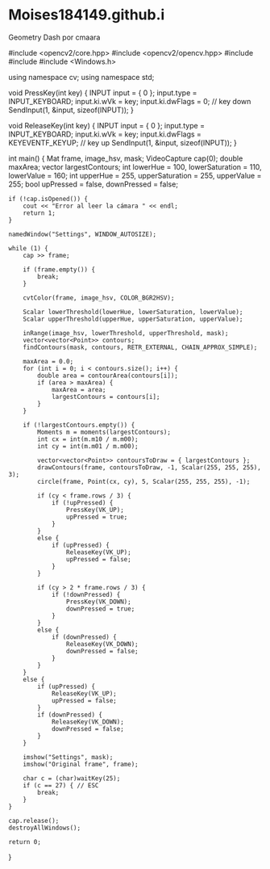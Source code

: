 # Moises184149.github.i
Geometry Dash por cmaara

#include <opencv2/core.hpp>
#include <opencv2/opencv.hpp>
#include <iostream>
#include <vector>
#include <Windows.h>

using namespace cv;
using namespace std;

void PressKey(int key) {
    INPUT input = { 0 };
    input.type = INPUT_KEYBOARD;
    input.ki.wVk = key;
    input.ki.dwFlags = 0; // key down
    SendInput(1, &input, sizeof(INPUT));
}

void ReleaseKey(int key) {
    INPUT input = { 0 };
    input.type = INPUT_KEYBOARD;
    input.ki.wVk = key;
    input.ki.dwFlags = KEYEVENTF_KEYUP; // key up
    SendInput(1, &input, sizeof(INPUT));
}

int main() {
    Mat frame, image_hsv, mask;
    VideoCapture cap(0);
    double maxArea;
    vector<Point> largestContours;
    int lowerHue = 100, lowerSaturation = 110, lowerValue = 160;
    int upperHue = 255, upperSaturation = 255, upperValue = 255;
    bool upPressed = false, downPressed = false;

    if (!cap.isOpened()) {
        cout << "Error al leer la cámara " << endl;
        return 1;
    }

    namedWindow("Settings", WINDOW_AUTOSIZE);

    while (1) {
        cap >> frame;

        if (frame.empty()) {
            break;
        }

        cvtColor(frame, image_hsv, COLOR_BGR2HSV);

        Scalar lowerThreshold(lowerHue, lowerSaturation, lowerValue);
        Scalar upperThreshold(upperHue, upperSaturation, upperValue);

        inRange(image_hsv, lowerThreshold, upperThreshold, mask);
        vector<vector<Point>> contours;
        findContours(mask, contours, RETR_EXTERNAL, CHAIN_APPROX_SIMPLE);

        maxArea = 0.0;
        for (int i = 0; i < contours.size(); i++) {
            double area = contourArea(contours[i]);
            if (area > maxArea) {
                maxArea = area;
                largestContours = contours[i];
            }
        }

        if (!largestContours.empty()) {
            Moments m = moments(largestContours);
            int cx = int(m.m10 / m.m00);
            int cy = int(m.m01 / m.m00);

            vector<vector<Point>> contoursToDraw = { largestContours };
            drawContours(frame, contoursToDraw, -1, Scalar(255, 255, 255), 3);
            circle(frame, Point(cx, cy), 5, Scalar(255, 255, 255), -1);

            if (cy < frame.rows / 3) {
                if (!upPressed) {
                    PressKey(VK_UP);
                    upPressed = true;
                }
            }
            else {
                if (upPressed) {
                    ReleaseKey(VK_UP);
                    upPressed = false;
                }
            }

            if (cy > 2 * frame.rows / 3) {
                if (!downPressed) {
                    PressKey(VK_DOWN);
                    downPressed = true;
                }
            }
            else {
                if (downPressed) {
                    ReleaseKey(VK_DOWN);
                    downPressed = false;
                }
            }
        }
        else {
            if (upPressed) {
                ReleaseKey(VK_UP);
                upPressed = false;
            }
            if (downPressed) {
                ReleaseKey(VK_DOWN);
                downPressed = false;
            }
        }

        imshow("Settings", mask);
        imshow("Original frame", frame);

        char c = (char)waitKey(25);
        if (c == 27) { // ESC
            break;
        }
    }

    cap.release();
    destroyAllWindows();

    return 0;
}
